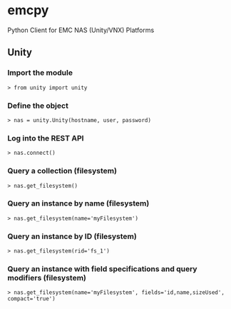# emcpy
Python Client for EMC NAS (Unity/VNX) Platforms

## Unity

### Import the module

`> from unity import unity`

### Define the object

`> nas = unity.Unity(hostname, user, password)`

### Log into the REST API

`> nas.connect()`

### Query a collection (filesystem)

`> nas.get_filesystem()`

### Query an instance by name (filesystem)

`> nas.get_filesystem(name='myFilesystem')`

### Query an instance by ID (filesystem)

`> nas.get_filesystem(rid='fs_1')`

### Query an instance with field specifications and query modifiers (filesystem)

`> nas.get_filesystem(name='myFilesystem', fields='id,name,sizeUsed', compact='true')`
